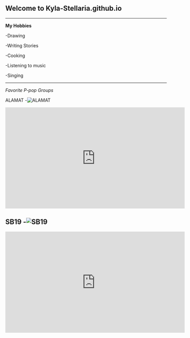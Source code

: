 ## Welcome to Kyla-Stellaria.github.io
---
**My Hobbies**

-Drawing

-Writing Stories

-Cooking

-Listening to music

-Singing

---
*Favorite  P-pop Groups*

ALAMAT
-![ALAMAT](https://user-images.githubusercontent.com/118173958/202086306-d9aad824-0ca9-4524-8340-e37d9754fa64.png)

<iframe width="560" height="315" src="https://www.youtube.com/embed/EAtVTxc_e6I" title="YouTube video player" frameborder="0" allow="accelerometer; autoplay; clipboard-write; encrypted-media; gyroscope; picture-in-picture" allowfullscreen></iframe>

SB19
-![SB19](https://user-images.githubusercontent.com/118173958/202086593-724103b6-86f8-43f4-8eed-feb751351ec8.png)
---

<iframe width="560" height="315" src="https://www.youtube.com/embed/9Fqszuma1zQ" title="YouTube video player" frameborder="0" allow="accelerometer; autoplay; clipboard-write; encrypted-media; gyroscope; picture-in-picture" allowfullscreen></iframe>

